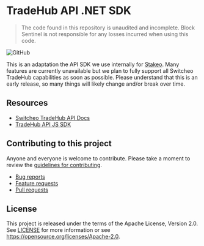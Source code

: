 # TradeHub API .NET SDK

> The code found in this repository is unaudited and incomplete. Block Sentinel is not responsible for any losses incurred when using this code.

![GitHub](https://img.shields.io/github/license/blocksentinel/tradehub-api-dotnet)

This is an adaptation the API SDK we use internally for [Stakeo](https://stakeo.com). Many features are currently unavailable but we plan to fully support all Switcheo TradeHub capabilities as soon as possible. Please understand that this is an early release, so many things will likely change and/or break over time.

## Resources

* [Switcheo TradeHub API Docs](https://docs.switcheo.org)
* [TradeHub API JS SDK](https://github.com/Switcheo/tradehub-api-js)

## Contributing to this project

Anyone and everyone is welcome to contribute. Please take a moment to
review the [guidelines for contributing](CONTRIBUTING.md).

* [Bug reports](CONTRIBUTING.md#bug-reports)
* [Feature requests](CONTRIBUTING.md#feature-requests)
* [Pull requests](CONTRIBUTING.md#pull-requests)

## License

This project is released under the terms of the Apache License, Version 2.0. See [LICENSE](LICENSE) 
for more information or see https://opensource.org/licenses/Apache-2.0.
